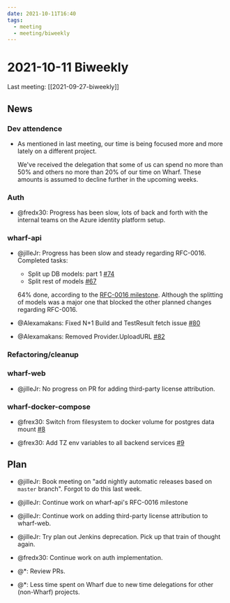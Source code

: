 ```yaml
---
date: 2021-10-11T16:40
tags: 
  - meeting
  - meeting/biweekly
---
```


# 2021-10-11 Biweekly

Last meeting: [[2021-09-27-biweekly]]

## News

### Dev attendence

- As mentioned in last meeting, our time is being focused more and more lately
  on a different project.
  
  We've received the delegation that some of us can spend no more than 50% and
  others no more than 20% of our time on Wharf. These amounts is assumed to
  decline further in the upcoming weeks.

### Auth

- @fredx30: Progress has been slow, lots of back and forth with the internal
  teams on the Azure identity platform setup.

### wharf-api

- @jilleJr: Progress has been slow and steady regarding RFC-0016. Completed tasks:

  - Split up DB models: part 1 [#74](https://github.com/iver-wharf/wharf-api/pull/78)
  - Split rest of models [#67](https://github.com/iver-wharf/wharf-api/pull/83)

  64% done, according to the [RFC-0016 milestone](https://github.com/iver-wharf/wharf-api/milestone/1).
  Although the splitting of models was a major one that blocked the other planned
  changes regarding RFC-0016.
  
- @Alexamakans: Fixed N+1 Build and TestResult fetch issue [#80](https://github.com/iver-wharf/wharf-api/pull/80)

- @Alexamakans: Removed Provider.UploadURL [#82](https://github.com/iver-wharf/wharf-api/pull/82)

### Refactoring/cleanup

### wharf-web

- @jilleJr: No progress on PR for adding third-party license attribution.

### wharf-docker-compose

- @frex30: Switch from filesystem to docker volume for postgres data mount [#8](https://github.com/iver-wharf/wharf-docker-compose/pull/8)

- @frex30: Add TZ env variables to all backend services [#9](https://github.com/iver-wharf/wharf-docker-compose/pull/9)

## Plan

- @jilleJr: Book meeting on "add nightly automatic releases based on `master`
  branch". Forgot to do this last week.

- @jilleJr: Continue work on wharf-api's RFC-0016 milestone

- @jilleJr: Continue work on adding third-party license attribution to wharf-web.

- @jilleJr: Try plan out Jenkins deprecation. Pick up that train of thought again.

- @fredx30: Continue work on auth implementation.

- @\*: Review PRs.

- @\*: Less time spent on Wharf due to new time delegations for other
  (non-Wharf) projects.
